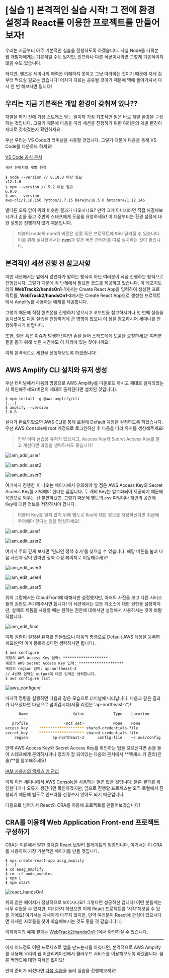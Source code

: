 # [실습 1] 본격적인 실습 시작! 그 전에 환경 설정과 React를 이용한 프로젝트를 만들어보자!

우리는 지금부터 아주 기본적인 실습을 진행하도록 하겠습니다. 사실 Node를 다뤄본 웹 개발자에게는 기본적일 수도 있지만, 인프라나 다른 직군이시라면 그렇게 기본적이지 않을 수도 있습니다.

하지만, 핸즈온 세미나의 매력은 이해하지 못하고 그냥 따라하는 것이기 때문에 지레 겁부터 먹으실 필요는 없습니다! 어차피 자료는 공유될 것이기 때문에 댁에 돌아가셔서 다시 한 번 해보시면 됩니다!

## 우리는 지금 기본적은 개발 환경이 갖춰져 있나??

개발을 하기 전에 가장 스트레스 받는 일이자 가장 기초적인 일은 바로 개발 환경을 구성하는 것입니다. 그렇기 때문에 다음을 따라 세션을 진행하기 위한 여러분의 개발 환경이 제대로 갖춰졌는지 확인하세요.

우선 우리는 VS Code의 터미널을 사용할 것입니다. 그렇기 때문에 다음을 통해 VS Code를 다운로드 하세요!

[VS Code 공식 문서](https://code.visualstudio.com/)

```
세션 진행자의 개발 환경

$ node --version // 8.10.0 이상 필요
v12.1.0
$ npm --version // 5.2 이상 필요
6.9.0
$ aws --version
aws-cli/1.16.156 Python/2.7.15 Darwin/18.5.0 botocore/1.12.146
```

별다른 오류 없이 위와 비슷한 결과가 나오시나요? 만약 그게 아니시라면 직접 해결해보시거나 손을 들고 주변의 스태프에게 도움을 요청하세요! 이 다음부터는 환경 설정에 대한 설명은 진행하지 않기 때문입니다.

> 더불어 node와 npm의 버전은 상황 혹은 프로젝트에 따라 달라질 수 있습니다. 이를 위해 실사용에서는 [nvm](https://github.com/nvm-sh/nvm#readme)과 같은 버전 관리자를 따로 설치하는 것이 좋습니다.

## 본격적인 세션 진행 전 참고사항

이번 세션에서는 앞에서 강연자가 말하는 방식이 아닌 여러분이 직접 진행하는 방식으로 진행됩니다. 그렇기 때문에 각 단계에서 필요한 코드를 제공하고 있습니다. 이 레포지토리의 **WebTrack2/handsOn1-1**에서는 Create React App을 입력하여 생성한 프로젝트를, **WebTrack2/handsOn1-2**에서는 Create React App으로 생성한 프로젝트에서 Amplify를 사용하는 예제를 제공합니다.

그렇기 때문에 직접 핸즈온을 진행하지 않으시고 코드만을 참고하시거나 첫 번째 실습을 놓치셨어도 다음 실습을 진행하기에 큰 영향이 없으니 이 점을 참고하시어 세미나를 진행해주시기 바랍니다.

또한, 질문 혹은 이슈가 발생하신다면 손을 들어 스태프에게 도움을 요청하세요! 여러분들을 돕기 위해 늦은 시간에도 이 자리에 있는 것이니까요!

이제 본격적으로 세션을 진행해보도록 하겠습니다!

## AWS Amplify CLI 설치와 유저 생성

우선 터미널에서 다음의 명령으로 AWS Amplify를 다운로드 하시고 제대로 설치되었는지 확인해주세요(버전이 제대로 출력된다면 설치된 것입니다).

```
$ npm install -g @aws-amplify/cli
(...)
$ amplify --version
1.6.8
```

설치가 완료되었으면 AWS CLI를 통해 로컬에 Default 계정을 설정하도록 하겠습니다. 우선 AWS Console에 root 계정으로 로그인하신 후 다음을 따라 유저를 생성해주세요!

> 만약 이미 실습용 유저가 있으시고, Access Key와 Secret Access Key를 알고 계신다면 과정을 생략하셔도 좋습니다!

![iam_add_user1](/images/iam_add_user1.png)

![iam_add_user2](/images/iam_add_user2.png)

![iam_add_user3](/images/iam_add_user3.png)

여기까지 진행한 후 나오는 페이지에서 유의해야 할 점은 AWS Access Key와 Secret Access Key를 기억해야 한다는 점입니다. 두 개의 Key는 암호화되어 제공되기 때문에 육안으로 외우는 건 불편하겠죠. 그렇기 때문에 별도의 csv 파일이나 개인의 공간에 Key에 대한 정보를 저장하셔야 합니다.

> 더불어 Key를 잊지 않기 위해 별도로 Key에 대한 정보를 저장하신다면 취급에 주의해야 한다는 점을 명심하세요!

![iam_edit_user1](/images/iam_edit_user1.png)

![iam_edit_user2](/images/iam_edit_user2.png)

여기서 주의 깊게 보시면 '인라인 정책 추가'를 찾으실 수 있습니다. 해당 버튼을 눌러 다음 사진과 같이 인라인 정책 수정 페이지로 이동해주세요!

![iam_edit_user3](/images/iam_edit_user3.png)

![iam_edit_user4](/images/iam_edit_user4.png)

![iam_edit_user5](/images/iam_edit_user5.png)

위의 그럼에서는 CloudFront에 대해서만 설정했지만, 아래의 사진을 보고 다른 서비스들의 권한도 추가해주시면 됩니다! 이 세션에서는 모든 리소스에 대한 권한을 설정하지만, 실제로 제품을 사용할 때는 원하는 권한에 대해서만 설정해서 사용하시는 것이 바람직합니다.

![iam_edit_final](/images/iam_edit_user_final.png)

이제 권한이 설정된 유저를 만들었으니 다음의 명령으로 Default AWS 계정을 등록하세요(만약 이미 등록하셨다면 생략하시면 됩니다).

```
$ aws configure
계정의 AWS Access Key 입력: ********************
계정의 AWS Secret Access Key 입력: ********************
계정의 region 입력: ap-northeast-2
// 4번째 입력인 output에 대한 입력은 생략합니다.
$ aws configure list
```

![aws_configure](/images/aws_configure.png)

마지막 명령을 실행하면 다음과 같은 모습으로 터미널에 나타납니다. 다음과 같은 결과가 나오셨다면 다음으로 넘어갑시다(서울 리전은 'ap-northeast-2')!

```sh
      Name                    Value             Type    Location
      ----                    -----             ----    --------
   profile                <not set>             None    None
access_key     ******************** shared-credentials-file
secret_key     ******************** shared-credentials-file
    region           ap-northeast-2      config-file    ~/.aws/config
```

만약 AWS Access Key와 Secret Access Key를 확인하는 법을 모르신다면 손을 들어 스태프에게 문의하시거나 정리가 잘 되어있는 다음의 문서에서 **액세스 키 관리(콘솔)**를 참고해주세요!

[IAM 사용자의 액세스 키 관리](https://docs.aws.amazon.com/ko_kr/IAM/latest/UserGuide/id_credentials_access-keys.html)

이제 이번 세미나에서 AWS Console을 사용하는 일은 없을 것입니다. 물론 결과를 확인한다거나 오류가 생긴다면 확인하겠지만, 앞으로 진행할 프로세스는 오직 로컬에서 진행되기 때문에 별도로 인프라를 신경쓰지 않아도 되기 때문입니다.

다음으로 넘어가서 React와 CRA를 이용해 프로젝트를 만들어보겠습니다!

## CRA를 이용해 Web Application Front-end 프로젝트 구성하기

CRA는 이론에서 말한 것처럼 React 보일러 플레이트의 일종입니다. 여기서는 이 CRA를 사용하여 가장 기본적인 페이지를 만들 것입니다.

```
$ npx create-react-app ausg_amplify
(...)
$ cd ausg_amplify
$ rm -rf node_modules
$ npm i
$ npm start
```

![react_handsOn1](/images/react_handsOn1.png)

위와 같은 페이지가 정상적으로 보이시나요? 그렇다면 성공하신 겁니다! 어떤 분들께는 너무 쉬웠을 수 있지만, 여기까지 하셨으면 이제 React 프로젝트를 '시작'해보실 수 있을 거에요! 여기서는 자세하게 다루지 않지만, 만약 여러분이 React에 관심이 있으시다면 자세한 자료들을 찾아 학습해보시는 것도 좋을 것 같습니다! :)

이제까지의 예제 결과는 [WebTrack2/handsOn1-1](/WebTrack2/handsOn1-1)에서 확인하실 수 있습니다.

---

이제 어느정도 어떤 프로세스로 앱을 만드는지를 아셨다면, 본격적으로 AWS Amplify를 사용해 우리의 웹 어플리케이션에서 클라우드 서비스를 이용해보도록 하겠습니다. 물론 백엔드에 대한 지식은 없이요!

만약 준비가 되셨다면 [다음 실습](/WebTrack2/handsOn2)을 눌러 실습을 진행해보세요!
